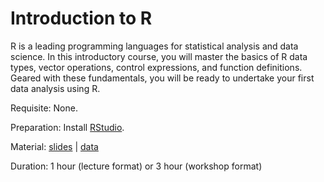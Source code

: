 # Introduction to R

R is a leading programming languages for statistical analysis and data science.
In this introductory course, you will master the basics of R data types, vector operations, 
control expressions, and function definitions. Geared with these fundamentals, you will be 
ready to undertake your first data analysis using R.

Requisite: None.

Preparation: Install [RStudio](https://www.rstudio.com).

Material:
[slides](https://github.com/djhshih/intro-r/releases/download/v1.1/intro-r.pdf) | 
[data](https://github.com/djhshih/intro-r/releases/download/v1.0.2/data.zip)

Duration: 1 hour (lecture format) or 3 hour (workshop format)
